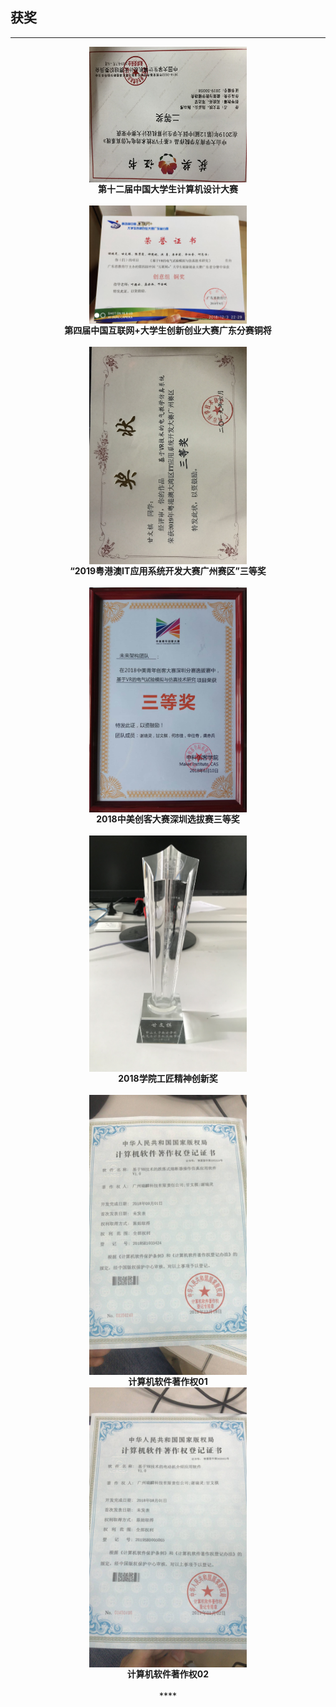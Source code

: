 ## 获奖
 ****
 
<div "text-align: center;" align="center">
<img src="/计算机设计大赛.jpg" width="50%" align="center"></img></br>
<b>第十二届中国大学生计算机设计大赛</b>
</div></br>

<div "text-align: center;" align="center">
<img src="/第四届互联网+.jpg" width="50%" align="center"></img></br>
<b>第四届中国互联网+大学生创新创业大赛广东分赛铜将</b>
</div></br>

<div "text-align: center;" align="center">
<img src="/2019粤港澳it竞赛.jpg" width="50%" align="center"></img></br>
<b>“2019粤港澳IT应用系统开发大赛广州赛区”三等奖</b>
</div></br>

<div "text-align: center;" align="center">
<img src="/中美青年创客大赛.jpg" width="50%" align="center"></img></br>
<b>2018中美创客大赛深圳选拔赛三等奖</b>
</div></br>

<div "text-align: center;" align="center">
<img src="/工匠精神.png" width="50%" align="center"></img></br>
<b>2018学院工匠精神创新奖</b>
</div></br>

<div "text-align: center;" align="center">
<img src="/01.png" width="50%" align="center"></img></br>
<b>计算机软件著作权01</b>

<div "text-align: center;" align="center">
<img src="/02.png" width="50%" align="center"></img></br>
<b>计算机软件著作权02</b>
</div></br>
 ****
